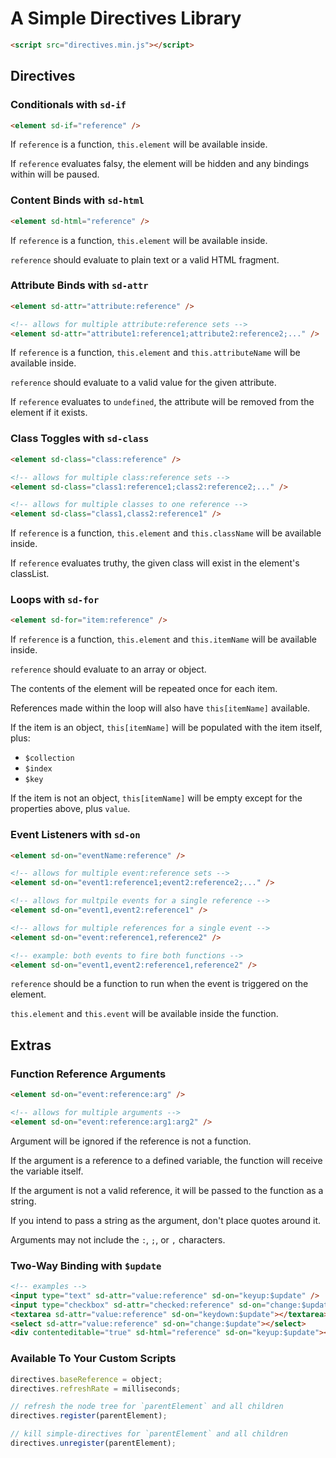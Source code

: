 # A Simple Directives Library

```html
<script src="directives.min.js"></script>
```

## Directives

### Conditionals with `sd-if`

```html
<element sd-if="reference" />
```

If `reference` is a function, `this.element` will be available inside.

If `reference` evaluates falsy, the element will be hidden and any bindings within will be paused.

### Content Binds with `sd-html`

```html
<element sd-html="reference" />
```

If `reference` is a function, `this.element` will be available inside.

`reference` should evaluate to plain text or a valid HTML fragment.

### Attribute Binds with `sd-attr`

```html
<element sd-attr="attribute:reference" />

<!-- allows for multiple attribute:reference sets -->
<element sd-attr="attribute1:reference1;attribute2:reference2;..." />
```

If `reference` is a function, `this.element` and `this.attributeName` will be available inside.

`reference` should evaluate to a valid value for the given attribute.

If `reference` evaluates to `undefined`, the attribute will be removed from the element if it exists.

### Class Toggles with `sd-class`

```html
<element sd-class="class:reference" />

<!-- allows for multiple class:reference sets -->
<element sd-class="class1:reference1;class2:reference2;..." />

<!-- allows for multiple classes to one reference -->
<element sd-class="class1,class2:reference1" />
```

If `reference` is a function, `this.element` and `this.className` will be available inside.

If `reference` evaluates truthy, the given class will exist in the element's classList.

### Loops with `sd-for`

```html
<element sd-for="item:reference" />
```

If `reference` is a function, `this.element` and `this.itemName` will be available inside.

`reference` should evaluate to an array or object.

The contents of the element will be repeated once for each item.

References made within the loop will also have `this[itemName]` available.

If the item is an object, `this[itemName]` will be populated with the item itself, plus:

-   `$collection`
-   `$index`
-   `$key`

If the item is not an object, `this[itemName]` will be empty except for the properties above, plus `value`.

### Event Listeners with `sd-on`

```html
<element sd-on="eventName:reference" />

<!-- allows for multiple event:reference sets -->
<element sd-on="event1:reference1;event2:reference2;..." />

<!-- allows for multpile events for a single reference -->
<element sd-on="event1,event2:reference1" />

<!-- allows for multiple references for a single event -->
<element sd-on="event:reference1,reference2" />

<!-- example: both events to fire both functions -->
<element sd-on="event1,event2:reference1,reference2" />
```

`reference` should be a function to run when the event is triggered on the element.

`this.element` and `this.event` will be available inside the function.

## Extras

### Function Reference Arguments

```html
<element sd-on="event:reference:arg" />

<!-- allows for multiple arguments -->
<element sd-on="event:reference:arg1:arg2" />
```

Argument will be ignored if the reference is not a function.

If the argument is a reference to a defined variable, the function will receive the variable itself.

If the argument is not a valid reference, it will be passed to the function as a string.

If you intend to pass a string as the argument, don't place quotes around it.

Arguments may not include the `:`, `;`, or `,` characters.

### Two-Way Binding with `$update`

```html
<!-- examples -->
<input type="text" sd-attr="value:reference" sd-on="keyup:$update" />
<input type="checkbox" sd-attr="checked:reference" sd-on="change:$update" />
<textarea sd-attr="value:reference" sd-on="keydown:$update"></textarea>
<select sd-attr="value:reference" sd-on="change:$update"></select>
<div contenteditable="true" sd-html="reference" sd-on="keyup:$update"></div>
```

### Available To Your Custom Scripts

```javascript
directives.baseReference = object;
directives.refreshRate = milliseconds;

// refresh the node tree for `parentElement` and all children
directives.register(parentElement);

// kill simple-directives for `parentElement` and all children
directives.unregister(parentElement);
```
